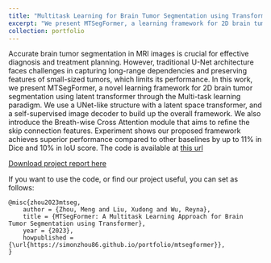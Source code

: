 ```yaml
---
title: "Multitask Learning for Brain Tumor Segmentation using Transformer"
excerpt: "We present MTSegFormer, a learning framework for 2D brain tumor segmentation using latent transformer through the Multi-task learning paradigm.<br/><img src='/images/mtseg_cover.png'>"
collection: portfolio
---
```


Accurate brain tumor segmentation in MRI images is crucial for effective diagnosis and treatment planning. However, traditional U-Net architecture faces challenges in
capturing long-range dependencies and preserving features of small-sized tumors, which limits its performance. In this work, we present MTSegFormer, a novel learning
framework for 2D brain tumor segmentation using latent transformer through the Multi-task learning paradigm. We use a UNet-like structure with a latent space
transformer, and a self-supervised image decoder to build up the overall framework. We also introduce the Breath-wise Cross Attention module that aims to refine the
skip connection features. Experiment shows our proposed framework achieves superior performance compared to other baselines by up to 11% in Dice and 10% in
IoU score. The code is available at [this url](https://github.com/simonZhou86/csc2516_proj)

[Download project report here](http://simonZhou86.github.io/files/multisegformer.pdf)

If you want to use the code, or find our project useful, you can set as follows:

```{bibtex}
@misc{zhou2023mtseg,
    author = {Zhou, Meng and Liu, Xudong and Wu, Reyna},
    title = {MTSegFormer: A Multitask Learning Approach for Brain Tumor Segmentation using Transformer},
    year = {2023},
    howpublished = {\url{https://simonzhou86.github.io/portfolio/mtsegformer}},
}
```